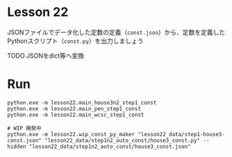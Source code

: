 # Lesson 22

JSONファイルでデータ化した定数の定義（`const.json`）から、定数を定義したPythonスクリプト（`const.py`）を出力しましょう  

TODO JSONをdict等へ変換

# Run

```shell
python.exe -m lesson22.main_house3n2_step1_const
python.exe -m lesson22.main_pen_step1_const
python.exe -m lesson22.main_wcsc_step1_const

# WIP 開発中
python.exe -m lesson22.wip_const_py_maker "lesson22_data/step1-house3-const.json" "lesson22_data/step1n2_auto_const/house3_const.py" --hidden "lesson22_data/step1n2_auto_const/house3_const.json"
```
